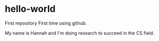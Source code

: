 # hello-world
First repository
First time using github.


My name is Hannah and I'm doing research to succeed in the CS field.
